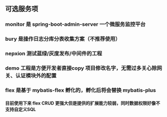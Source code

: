 ## 可选服务项

### monitor 是 spring-boot-admin-server 一个微服务监控平台

### bury 是操作日志分库分表收集方案（不推荐使用）

### nepxion 测试蓝绿/灰度发布/中间件的工程

### demo 工程是方便开发者直接copy 项目修改名字，无需过多关心除网关、认证模块外的配置

### flex 是基于 mybatis-flex 孵化的，孵化后将会替换 mybatis-plus

#### 目前使用下来 flex CRUD 更强大但是提供的扩展能力较弱，同时数据权限好像不支持自定义SQL